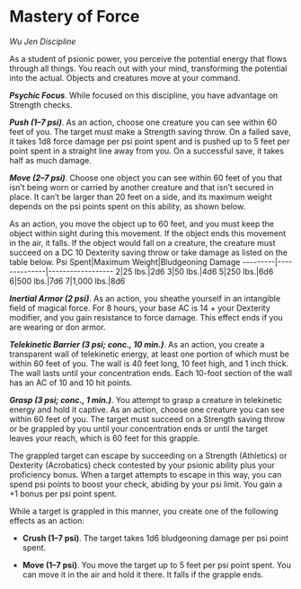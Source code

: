 # Mastery of Force
*Wu Jen Discipline*

As a student of psionic power, you perceive the potential energy that flows through all things. You reach out with your mind, transforming the potential into the actual. Objects and creatures move at your command.

***Psychic Focus***. While focused on this discipline, you have advantage on Strength checks.

***Push (1–7 psi)***. As an action, choose one creature you can see within 60 feet of you. The target must make a Strength saving throw. On a failed save, it takes 1d8 force damage per psi point spent and is pushed up to 5 feet per point spent in a straight line away from you. On a successful save, it takes half as much damage.

***Move (2–7 psi)***. Choose one object you can see within 60 feet of you that isn’t being worn or carried by another creature and that isn’t secured in place. It can’t be larger than 20 feet on a side, and its maximum weight depends on the psi points spent on this ability, as shown below.

As an action, you move the object up to 60 feet, and you must keep the object within sight during this movement. If the object ends this movement in the air, it falls. If the object would fall on a
creature, the creature must succeed on a DC 10 Dexterity saving throw or take damage as listed on the table below.
Psi Spent|Maximum Weight|Bludgeoning Damage
---------|--------------|------------------
2|25 lbs.|2d6
3|50 lbs.|4d6
5|250 lbs.|6d6
6|500 lbs.|7d6
7|1,000 lbs.|8d6

***Inertial Armor (2 psi)***. As an action, you sheathe yourself in an intangible field of magical force. For 8 hours, your base AC is 14 + your Dexterity modifier, and you gain resistance to force damage. This effect ends if you are wearing or don armor.

***Telekinetic Barrier (3 psi; conc., 10 min.)***. As an action, you create a transparent wall of telekinetic energy, at least one portion of which must be within 60 feet of you. The wall is 40 feet long, 10 feet high, and 1 inch thick. The wall lasts until your concentration ends. Each 10-foot section of the wall has an AC of 10 and 10 hit points.

***Grasp (3 psi; conc., 1 min.)***. You attempt to grasp a creature in telekinetic energy and hold it captive. As an action, choose one creature you can see within 60 feet of you. The target must succeed on a Strength saving throw or be grappled by you until your concentration ends or until the target leaves your reach, which is 60 feet for this grapple.

The grappled target can escape by succeeding on a Strength (Athletics) or Dexterity (Acrobatics) check contested by your psionic ability plus your proficiency bonus. When a target attempts to escape in this way, you can spend psi points to boost your check, abiding by your psi limit. You gain a +1 bonus per psi point spent.

While a target is grappled in this manner, you create one of the following effects as an action:
* **Crush (1–7 psi)**. The target takes 1d6 bludgeoning damage per psi point spent.

* **Move (1–7 psi)**. You move the target up to 5 feet per psi point spent. You can move it in the air and hold it there. It falls if the grapple ends.
